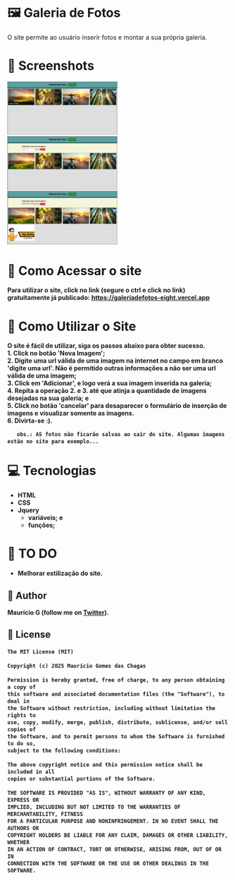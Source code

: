 # 🖼️ Galeria de Fotos
O site permite ao usuário inserir fotos e montar a sua própria galeria. 
<b>
# 📸 Screenshots
<!-- You can add more screenshots here if you like -->
<img src="imgs/readme/figA.png" width="250">&emsp;<img src="imgs/readme/figB.png" width="250">&emsp;<img src="imgs/readme/figC.png" width="250">

# 📲 Como Acessar o site
Para utilizar o site, click no link (segure o ctrl e click no link) gratuitamente já publicado: https://galeriadefotos-eight.vercel.app

# 📘 Como Utilizar o Site
 O site é fácil de utilizar, siga os passos abaixo para obter sucesso.<br>
       1. Click no botão 'Nova Imagem';<br>
       2. Digite uma url válida de uma imagem na internet no campo em branco 'digite uma url'. Não é permitido outras informações a não ser uma url válida de uma imagem;<br>
       3. Click em 'Adicionar', e logo verá a sua imagem inserida na galeria;<br>
       4. Repita a operação 2. e 3. até que atinja a quantidade de imagens desejadas na sua galeria; e<br>
       5. Click no botão 'cancelar' para desaparecer o formulário de inserção de imagens e visualizar somente as imagens.<br>
       6. Divirta-se :).

       obs.: AS fotos não ficarão salvas ao sair do site. Algumas imagens estão no site para exemplo...

# 💻 Tecnologias
* HTML
* CSS
* Jquery
  - variáveis; e
  - funções;

# 📖 TO DO
- Melhorar estilização do site.

## 🧔 Author
Maurício G (follow me on [Twitter](https://twitter.com/maumauriciog)).


## 🔖 License
```
The MIT License (MIT)

Copyright (c) 2025 Maurício Gomes das Chagas

Permission is hereby granted, free of charge, to any person obtaining a copy of
this software and associated documentation files (the "Software"), to deal in
the Software without restriction, including without limitation the rights to
use, copy, modify, merge, publish, distribute, sublicense, and/or sell copies of
the Software, and to permit persons to whom the Software is furnished to do so,
subject to the following conditions:

The above copyright notice and this permission notice shall be included in all
copies or substantial portions of the Software.

THE SOFTWARE IS PROVIDED "AS IS", WITHOUT WARRANTY OF ANY KIND, EXPRESS OR
IMPLIED, INCLUDING BUT NOT LIMITED TO THE WARRANTIES OF MERCHANTABILITY, FITNESS
FOR A PARTICULAR PURPOSE AND NONINFRINGEMENT. IN NO EVENT SHALL THE AUTHORS OR
COPYRIGHT HOLDERS BE LIABLE FOR ANY CLAIM, DAMAGES OR OTHER LIABILITY, WHETHER
IN AN ACTION OF CONTRACT, TORT OR OTHERWISE, ARISING FROM, OUT OF OR IN
CONNECTION WITH THE SOFTWARE OR THE USE OR OTHER DEALINGS IN THE SOFTWARE.
```
